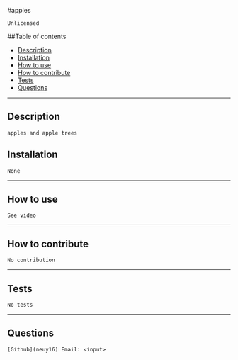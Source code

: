 #apples   

    Unlicensed
     
##Table of contents

* [Description](#Description)
* [Installation](#Installation)
* [How to use](#How-to-use)
* [How to contribute](#How-to-contribute)
* [Tests](#Tests)
* [Questions](#Questions)

-----
## Description 

    apples and apple trees

## Installation

    None

-----
## How to use

    See video

-----
## How to contribute

    No contribution

-----
## Tests

    No tests

-----
## Questions

    [Github](neuy16) Email: <input>